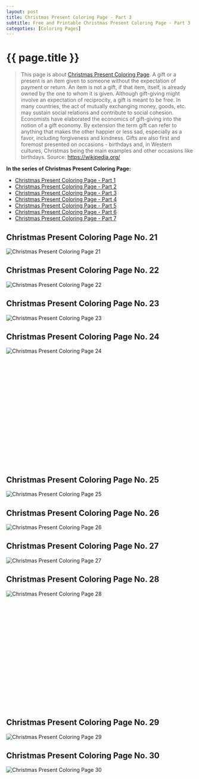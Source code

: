 ```yaml
---
layout: post
title: Christmas Present Coloring Page - Part 3
subtitle: Free and Printable Christmas Present Coloring Page - Part 3
categoties: [Coloring Pages]
---
```

{{ page.title }}
================
> This page is about [Christmas Present Coloring Page](https://freecoloringpages.github.io/). A gift or a present is an item given to someone without the expectation of payment or return. An item is not a gift, if that item, itself, is already owned by the one to whom it is given. Although gift-giving might involve an expectation of reciprocity, a gift is meant to be free. In many countries, the act of mutually exchanging money, goods, etc. may sustain social relations and contribute to social cohesion. Economists have elaborated the economics of gift-giving into the notion of a gift economy. By extension the term gift can refer to anything that makes the other happier or less sad, especially as a favor, including forgiveness and kindness. Gifts are also first and foremost presented on occasions - birthdays and, in Western cultures, Christmas being the main examples and other occasions like birthdays. Source: https://wikipedia.org/

**In the series of Christmas Present Coloring Page:**

* [Christmas Present Coloring Page - Part 1](https://freecoloringpages.github.io/2017/11/21/Christmas-Present-Coloring-Page-part-1.html)
* [Christmas Present Coloring Page - Part 2](https://freecoloringpages.github.io/2017/11/21/Christmas-Present-Coloring-Page-part-2.html)
* [Christmas Present Coloring Page - Part 3](https://freecoloringpages.github.io/2017/11/21/Christmas-Present-Coloring-Page-part-3.html)
* [Christmas Present Coloring Page - Part 4](https://freecoloringpages.github.io/2017/11/21/Christmas-Present-Coloring-Page-part-4.html)
* [Christmas Present Coloring Page - Part 5](https://freecoloringpages.github.io/2017/11/21/Christmas-Present-Coloring-Page-part-5.html)
* [Christmas Present Coloring Page - Part 6](https://freecoloringpages.github.io/2017/11/21/Christmas-Present-Coloring-Page-part-6.html)
* [Christmas Present Coloring Page - Part 7](https://freecoloringpages.github.io/2017/11/21/Christmas-Present-Coloring-Page-part-7.html)

## Christmas Present Coloring Page No. 21
![Christmas Present Coloring Page 21](https://freecoloringpages.github.io/img/Christmas-Present-Coloring-Page%20(21).jpg "Christmas Present Coloring Page 21")

## Christmas Present Coloring Page No. 22
![Christmas Present Coloring Page 22](https://freecoloringpages.github.io/img/Christmas-Present-Coloring-Page%20(22).jpg "Christmas Present Coloring Page 22")

## Christmas Present Coloring Page No. 23
![Christmas Present Coloring Page 23](https://freecoloringpages.github.io/img/Christmas-Present-Coloring-Page%20(23).jpg "Christmas Present Coloring Page 23")

## Christmas Present Coloring Page No. 24
![Christmas Present Coloring Page 24](https://freecoloringpages.github.io/img/Christmas-Present-Coloring-Page%20(24).jpg "Christmas Present Coloring Page 24")

<script async src="//pagead2.googlesyndication.com/pagead/js/adsbygoogle.js"></script><!-- Texxtonly --><ins class="adsbygoogle" style="display:inline-block;width:336px;height:280px" data-ad-client="ca-pub-6753140515841889" data-ad-slot="3207852233"></ins><script>(adsbygoogle = window.adsbygoogle || []).push({}); </script>

## Christmas Present Coloring Page No. 25
![Christmas Present Coloring Page 25](https://freecoloringpages.github.io/img/Christmas-Present-Coloring-Page%20(25).jpg "Christmas Present Coloring Page 25")

## Christmas Present Coloring Page No. 26
![Christmas Present Coloring Page 26](https://freecoloringpages.github.io/img/Christmas-Present-Coloring-Page%20(26).jpg "Christmas Present Coloring Page 26")

## Christmas Present Coloring Page No. 27
![Christmas Present Coloring Page 27](https://freecoloringpages.github.io/img/Christmas-Present-Coloring-Page%20(27).jpg "Christmas Present Coloring Page 27")

## Christmas Present Coloring Page No. 28
![Christmas Present Coloring Page 28](https://freecoloringpages.github.io/img/Christmas-Present-Coloring-Page%20(28).jpg "Christmas Present Coloring Page 28")

<script async src="//pagead2.googlesyndication.com/pagead/js/adsbygoogle.js"></script><!-- Texxtonly --><ins class="adsbygoogle" style="display:inline-block;width:336px;height:280px" data-ad-client="ca-pub-6753140515841889" data-ad-slot="3207852233"></ins><script>(adsbygoogle = window.adsbygoogle || []).push({}); </script>

## Christmas Present Coloring Page No. 29
![Christmas Present Coloring Page 29](https://freecoloringpages.github.io/img/Christmas-Present-Coloring-Page%20(29).jpg "Christmas Present Coloring Page 29")

## Christmas Present Coloring Page No. 30
![Christmas Present Coloring Page 30](https://freecoloringpages.github.io/img/Christmas-Present-Coloring-Page%20(30).jpg "Christmas Present Coloring Page 30")

